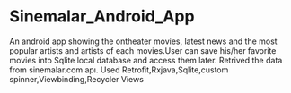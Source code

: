 # Sinemalar_Android_App
An android app showing the  ontheater movies, latest news and  the most popular artists and artists of each movies.User can save his/her  favorite movies into Sqlite local database and access them later. Retrived the data from sinemalar.com apı. Used Retrofit,Rxjava,Sqlite,custom spinner,Viewbinding,Recycler Views
